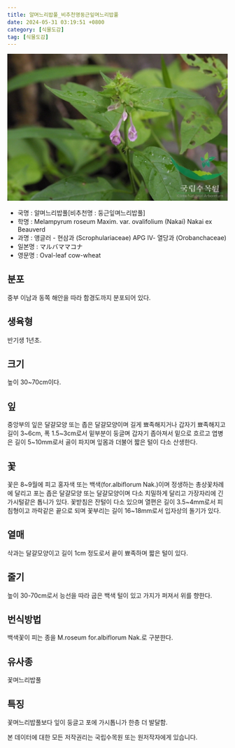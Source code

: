 ```yaml
---
title: 알며느리밥풀_비추천명둥근잎며느리밥풀
date: 2024-05-31 03:19:51 +0800
category: [식물도감]
tag: [식물도감]
---
```




![알며느리밥풀[비추천명 : 둥근잎며느리밥풀]](/assets/img/fileUpload/plants/basic/Scrophulariaceae/Melampyrum/9543/1_th2.JPG)
- 국명 : 알며느리밥풀[비추천명 : 둥근잎며느리밥풀]
- 학명 : Melampyrum roseum Maxim. var. ovalifolium (Nakai) Nakai ex Beauverd
- 과명 : 앵글러 - 현삼과 (Scrophulariaceae) APG Ⅳ- 열당과 (Orobanchaceae)
- 일본명 : マルバママコナ
- 영문명 : Oval-leaf cow-wheat


## 분포
중부 이남과 동쪽 해안을 따라 함경도까지 분포되어 있다.
## 생육형
반기생 1년초.
## 크기
높이 30~70cm이다.
## 잎
중앙부의 잎은 달걀모양 또는 좁은 달걀모양이며 길게 뾰족해지거나 갑자기 뾰족해지고 길이 3~6cm, 폭 1.5~3cm로서 밑부분이 둥글며 갑자기 좁아져서 밑으로 흐르고 엽병은 길이 5~10mm로서 골이 파지며 잎몸과 더불어 짧은 털이 다소 산생한다.
## 꽃
꽃은 8~9월에 피고 홍자색 또는 백색(for.albiflorum Nak.)이며 정생하는 총상꽃차례에 달리고 포는 좁은 달걀모양 또는 달걀모양이며 다소 치밀하게 달리고 가장자리에 긴 가시털같은 톱니가 있다. 꽃받침은 잔털이 다소 있으며 열편은 길이 3.5~4mm로서 피침형이고 까락같은 끝으로 되며 꽃부리는 길이 16~18mm로서 입자상의 돌기가 있다.
## 열매
삭과는 달걀모양이고 길이 1cm 정도로서 끝이 뾰족하며 짧은 털이 있다.
## 줄기
높이 30-70cm로서 능선을 따라 굽은 백색 털이 있고 가지가 퍼져서 위를 향한다.
## 번식방법
백색꽃이 피는 종을 M.roseum for.albiflorum Nak.로 구분한다.
## 유사종
꽃며느리밥풀
## 특징
꽃며느리밥풀보다 잎이 둥글고 포에 가시톱니가 한층 더 발달함.






본 데이터에 대한 모든 저작권리는 국립수목원 또는 원저작자에게 있습니다.
